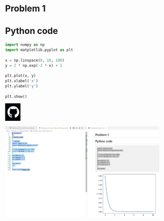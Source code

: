 # Problem 1

# Python code
 
```python
import numpy as np
import matplotlib.pyplot as plt
 
x = np.linspace(0, 10, 100)
y = 2 * np.exp(-2 * x) + 1
 
plt.plot(x, y)
plt.xlabel('x')
plt.ylabel('y')
 
plt.show()
```
 
![alt text](image.png)

![alt text](image-1.png)

